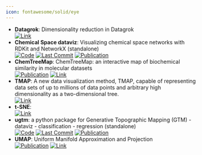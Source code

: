 ```yaml
---
icon: fontawesome/solid/eye
---
```


- **Datagrok**: Dimensionality reduction in Datagrok  
	[![Link](https://img.shields.io/badge/Link-online-brightgreen?style=for-the-badge&logo=cachet&logoColor=65FF8F)](https://datagrok.ai/help/explore/dim-reduction) 
- **Chemical Space dataviz**: Visualizing chemical space networks with RDKit and NetworkX (standalone)  
		[![Code](https://img.shields.io/github/stars/vfscalfani/CSN_tutorial?style=for-the-badge&logo=github)](https://github.com/vfscalfani/CSN_tutorial) [![Last Commit](https://img.shields.io/github/last-commit/vfscalfani/CSN_tutorial?style=for-the-badge&logo=github)](https://github.com/vfscalfani/CSN_tutorial) [![Publication](https://img.shields.io/badge/Publication-Citations:17-blue?style=for-the-badge&logo=bookstack)](https://doi.org/10.1186/s13321-022-00664-x) 
- **ChemTreeMap**: ChemTreeMap: an interactive map of biochemical similarity in molecular datasets  
	[![Publication](https://img.shields.io/badge/Publication-Citations:15-blue?style=for-the-badge&logo=bookstack)](https://doi.org/10.1093%2Fbioinformatics%2Fbtw523) [![Link](https://img.shields.io/badge/Link-online-brightgreen?style=for-the-badge&logo=cachet&logoColor=65FF8F)](http://ajing.github.io/ChemTreeMap/) 
- **TMAP**: A new data visualization method, TMAP, capable of representing data sets of up to millions of data points and arbitrary high dimensionality as a two-dimensional tree.  
	[![Link](https://img.shields.io/badge/Link-online-brightgreen?style=for-the-badge&logo=cachet&logoColor=65FF8F)](http://tmap.gdb.tools/) 
- **t-SNE**:   
	[![Link](https://img.shields.io/badge/Link-online-brightgreen?style=for-the-badge&logo=cachet&logoColor=65FF8F)](https://scikit-learn.org/stable/modules/generated/sklearn.manifold.TSNE.html) 
- **ugtm**: a python package for Generative Topographic Mapping (GTM) - dataviz - classification - regression (standalone)  
		[![Code](https://img.shields.io/github/stars/hagax8/ugtm?style=for-the-badge&logo=github)](https://github.com/hagax8/ugtm) [![Last Commit](https://img.shields.io/github/last-commit/hagax8/ugtm?style=for-the-badge&logo=github)](https://github.com/hagax8/ugtm) [![Publication](https://img.shields.io/badge/Publication-Citations:10-blue?style=for-the-badge&logo=bookstack)](https://doi.org/10.5334/jors.235) 
- **UMAP**: Uniform Manifold Approximation and Projection  
	[![Publication](https://img.shields.io/badge/Publication-Citations:6114-blue?style=for-the-badge&logo=bookstack)](https://doi.org/10.21105/joss.00861) [![Link](https://img.shields.io/badge/Link-online-brightgreen?style=for-the-badge&logo=cachet&logoColor=65FF8F)](https://umap-learn.readthedocs.io/en/latest/basic_usage.html) 
